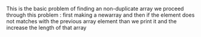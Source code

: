 ​This is the basic problem of finding an non-duplicate array we proceed through this problem :
first making a newarray and then if the element does not matches with the previous array element than we print it
and the increase the length of that array
